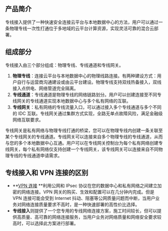 ## 产品简介
专线接入提供了一种快速安全连接云平台与本地数据中心的方法，用户可以通过一条物理专线一次性打通位于多地域的云平台计算资源，实现灵活可靠的混合云部署。

## 组成部分
专线接入由三个部分组成：物理专线、专线通道和专线网关。
1) **物理专线**：连接云平台与本地数据中心的物理线路连接。有两种建设方式：用户自行与运营商沟通建设或由云平台建设。物理专线支持双线热备接入，双线接入点供电、网络管道完全隔离。
2) **专线通道**：专线通道是物理专线的网络链路划分。用户可以创建连接至不同专线网关的专线通道实现本地数据中心与多个私有网络的互联。
3) **专线网关**：私有网络的专线流量入口，可以通过接入多个专线通道与多个不同的 IDC 互联。专线网关通过集群方式实现，全路无单点故障风险，满足金融级网络互联要求。

专线网关是私有网络与物理专线打通的桥梁，您可以在物理专线内创建一条关联至某个专线网关的专线通道。专线网关可以连接来自多个物理专线的专线通道，从而与您的多个本地数据中心互通。用户可以在专线网关控制台为每个私有网络创建专线网关，每个私有网络仅支持创建一个专线网关，该专线网关可以连接来自不同物理专线的专线通道申请需求。

## 专线接入和 VPN 连接的区别
- **<a href="/doc/product/215/4956" target="_blank">VPN 连接</a> **利用公网和 IPsec 协议在您的数据中心和私有网络之间建立加密的网络连接。VPN 网关的购买、生效和配置可以在几分钟内完成。但是 VPN 连接可能会受到 Internet 抖动、阻塞等公网质量问题而中断，当用户业务对网络连接质量要求不高时，是一种快速部署的高性价比选择。
- **专线接入**则提供了一个您专用的专线网络连接方案，施工时间较长，但可以提供高质量、高可靠的网络连接服务，当用户业务对网络质量和网络安全要求较高时，可以选择此方案进行部署。